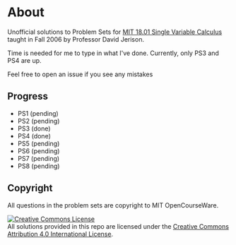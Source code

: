 # About

Unofficial solutions to Problem Sets for [MIT 18.01 Single Variable Calculus](https://ocw.mit.edu/courses/mathematics/18-01-single-variable-calculus-fall-2006/) taught in Fall 2006 by Professor David Jerison.

Time is needed for me to type in what I've done. Currently, only PS3 and PS4 are up.

Feel free to open an issue if you see any mistakes


## Progress

- PS1 (pending)
- PS2 (pending)
- PS3 (done)
- PS4 (done)
- PS5 (pending)
- PS6 (pending)
- PS7 (pending)
- PS8 (pending)

## Copyright

All questions in the problem sets are copyright to MIT OpenCourseWare.

<a rel="license" href="http://creativecommons.org/licenses/by/4.0/"><img alt="Creative Commons License" style="border-width:0" src="https://i.creativecommons.org/l/by/4.0/88x31.png" /></a><br />All solutions provided in this repo are licensed under the <a rel="license" href="http://creativecommons.org/licenses/by/4.0/">Creative Commons Attribution 4.0 International License</a>.
